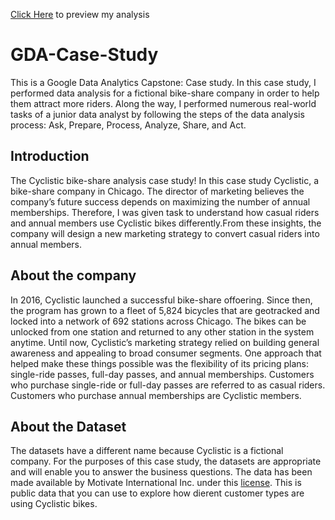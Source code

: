 [Click Here](https://lavanyj.github.io/GDA-Case-Study/Cyclist_casestudy.html) to preview my analysis
# GDA-Case-Study
This is a Google Data Analytics Capstone: Case study. In this case study, I performed data analysis for a fictional bike-share company in order to help them attract more riders. Along the way, I performed numerous real-world tasks of a junior data analyst by following the steps of the data analysis process: Ask, Prepare, Process, Analyze, Share, and Act.
## Introduction 
The Cyclistic bike-share analysis case study! In this case study Cyclistic, a bike-share company in Chicago. The director of marketing believes the company’s future success depends on maximizing the number of annual memberships. Therefore, I was given task to understand how casual riders and annual members use Cyclistic bikes differently.From these insights, the company will design a new marketing strategy to convert casual riders into annual members.
## About the company
In 2016, Cyclistic launched a successful bike-share offoering. Since then, the program has grown to a fleet of 5,824 bicycles that are geotracked and locked into a network of 692 stations across Chicago. The bikes can be unlocked from one station and returned to any other station in the system anytime. Until now, Cyclistic’s marketing strategy relied on building general awareness and appealing to broad consumer segments. One approach that helped make these things possible was the flexibility of its pricing plans: single-ride passes, full-day passes, and annual memberships. Customers who purchase single-ride or full-day passes are referred to as casual riders. Customers who purchase annual memberships are Cyclistic members.
## About the Dataset
The datasets have a different name because Cyclistic is a fictional company. For the purposes of this case study, the datasets are appropriate and will enable you to answer the business questions. The data has been made available by Motivate International Inc. under this [license](https://www.divvybikes.com/data-license-agreement). This is public data that you can use to explore how dierent customer types are using Cyclistic bikes.
